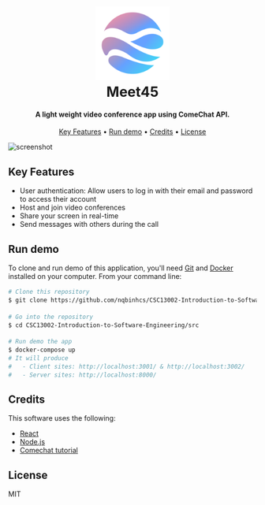 <h1 align="center">
  <br>
  <a href="http://www.amitmerchant.com/electron-markdownify"><img src="src\client\public\logo192.png" alt="Meet45" width="150"></a>
  <br>
  Meet45
  <br>
</h1>

<h4 align="center">A light weight video conference app using ComeChat API</a>.</h4>

<p align="center">
  <a href="#key-features">Key Features</a> •
  <a href="#run-demo">Run demo</a> •
  <a href="#credits">Credits</a> •
  <a href="#license">License</a>
</p>

![screenshot](images/demo.gif)

## Key Features
* User authentication: Allow users to log in with their email and password to access their account
* Host and join video conferences
* Share your screen in real-time
* Send messages with others during the call


## Run demo

To clone and run demo of this application, you'll need [Git](https://git-scm.com) and [Docker](https://www.docker.com/) installed on your computer. From your command line:

```bash
# Clone this repository
$ git clone https://github.com/nqbinhcs/CSC13002-Introduction-to-Software-Engineering.git

# Go into the repository
$ cd CSC13002-Introduction-to-Software-Engineering/src

# Run demo the app
$ docker-compose up
# It will produce
#   - Client sites: http://localhost:3001/ & http://localhost:3002/
#   - Server sites: http://localhost:8000/


```


## Credits
This software uses the following:
- [React](https://reactjs.org/)
- [Node.js](https://nodejs.org/)
- [Comechat tutorial](https://www.cometchat.com/tutorials/zoom-clone-app)


## License
MIT


